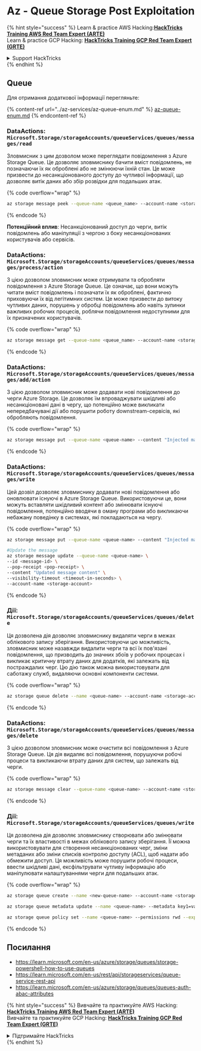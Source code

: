 # Az - Queue Storage Post Exploitation

{% hint style="success" %}
Learn & practice AWS Hacking:<img src="../../../.gitbook/assets/image (1) (1) (1) (1).png" alt="" data-size="line">[**HackTricks Training AWS Red Team Expert (ARTE)**](https://training.hacktricks.xyz/courses/arte)<img src="../../../.gitbook/assets/image (1) (1) (1) (1).png" alt="" data-size="line">\
Learn & practice GCP Hacking: <img src="../../../.gitbook/assets/image (2) (1).png" alt="" data-size="line">[**HackTricks Training GCP Red Team Expert (GRTE)**<img src="../../../.gitbook/assets/image (2) (1).png" alt="" data-size="line">](https://training.hacktricks.xyz/courses/grte)

<details>

<summary>Support HackTricks</summary>

* Check the [**subscription plans**](https://github.com/sponsors/carlospolop)!
* **Join the** 💬 [**Discord group**](https://discord.gg/hRep4RUj7f) or the [**telegram group**](https://t.me/peass) or **follow** us on **Twitter** 🐦 [**@hacktricks\_live**](https://twitter.com/hacktricks_live)**.**
* **Share hacking tricks by submitting PRs to the** [**HackTricks**](https://github.com/carlospolop/hacktricks) and [**HackTricks Cloud**](https://github.com/carlospolop/hacktricks-cloud) github repos.

</details>
{% endhint %}

## Queue

Для отримання додаткової інформації перегляньте:

{% content-ref url="../az-services/az-queue-enum.md" %}
[az-queue-enum.md](../az-services/az-queue-enum.md)
{% endcontent-ref %}

### DataActions: `Microsoft.Storage/storageAccounts/queueServices/queues/messages/read`

Зловмисник з цим дозволом може переглядати повідомлення з Azure Storage Queue. Це дозволяє зловмиснику бачити вміст повідомлень, не позначаючи їх як оброблені або не змінюючи їхній стан. Це може призвести до несанкціонованого доступу до чутливої інформації, що дозволяє витік даних або збір розвідки для подальших атак.

{% code overflow="wrap" %}
```bash
az storage message peek --queue-name <queue_name> --account-name <storage_account>
```
{% endcode %}

**Потенційний вплив**: Несанкціонований доступ до черги, витік повідомлень або маніпуляції з чергою з боку несанкціонованих користувачів або сервісів.

### DataActions: `Microsoft.Storage/storageAccounts/queueServices/queues/messages/process/action`

З цією дозволом зловмисник може отримувати та обробляти повідомлення з Azure Storage Queue. Це означає, що вони можуть читати вміст повідомлень і позначати їх як оброблені, фактично приховуючи їх від легітимних систем. Це може призвести до витоку чутливих даних, порушень у обробці повідомлень або навіть зупинки важливих робочих процесів, роблячи повідомлення недоступними для їх призначених користувачів.

{% code overflow="wrap" %}
```bash
az storage message get --queue-name <queue_name> --account-name <storage_account>
```
{% endcode %}

### DataActions: `Microsoft.Storage/storageAccounts/queueServices/queues/messages/add/action`

З цією дозволом зловмисник може додавати нові повідомлення до черги Azure Storage. Це дозволяє їм впроваджувати шкідливі або несанкціоновані дані в чергу, що потенційно може викликати непередбачувані дії або порушити роботу downstream-сервісів, які обробляють повідомлення.

{% code overflow="wrap" %}
```bash
az storage message put --queue-name <queue-name> --content "Injected malicious message" --account-name <storage-account>
```
{% endcode %}

### DataActions: `Microsoft.Storage/storageAccounts/queueServices/queues/messages/write`

Цей дозвіл дозволяє зловмиснику додавати нові повідомлення або оновлювати існуючі в Azure Storage Queue. Використовуючи це, вони можуть вставляти шкідливий контент або змінювати існуючі повідомлення, потенційно вводячи в оману програми або викликаючи небажану поведінку в системах, які покладаються на чергу.

{% code overflow="wrap" %}
```bash
az storage message put --queue-name <queue-name> --content "Injected malicious message" --account-name <storage-account>

#Update the message
az storage message update --queue-name <queue-name> \
--id <message-id> \
--pop-receipt <pop-receipt> \
--content "Updated message content" \
--visibility-timeout <timeout-in-seconds> \
--account-name <storage-account>
```
{% endcode %}

### Дії: `Microsoft.Storage/storageAccounts/queueServices/queues/delete`

Ця дозволена дія дозволяє зловмиснику видаляти черги в межах облікового запису зберігання. Використовуючи цю можливість, зловмисник може назавжди видалити черги та всі їх пов'язані повідомлення, що призводить до значних збоїв у робочих процесах і викликає критичну втрату даних для додатків, які залежать від постраждалих черг. Цю дію також можна використовувати для саботажу служб, видаляючи основні компоненти системи.

{% code overflow="wrap" %}
```bash
az storage queue delete --name <queue-name> --account-name <storage-account>
```
{% endcode %}

### DataActions: `Microsoft.Storage/storageAccounts/queueServices/queues/messages/delete`

З цією дозволом зловмисник може очистити всі повідомлення з Azure Storage Queue. Ця дія видаляє всі повідомлення, порушуючи робочі процеси та викликаючи втрату даних для систем, що залежать від черги.

{% code overflow="wrap" %}
```bash
az storage message clear --queue-name <queue-name> --account-name <storage-account>
```
{% endcode %}

### Дії: `Microsoft.Storage/storageAccounts/queueServices/queues/write`

Ця дозволена дія дозволяє зловмиснику створювати або змінювати черги та їх властивості в межах облікового запису зберігання. Її можна використовувати для створення несанкціонованих черг, зміни метаданих або зміни списків контролю доступу (ACL), щоб надати або обмежити доступ. Ця можливість може порушити робочі процеси, ввести шкідливі дані, ексфільтрувати чутливу інформацію або маніпулювати налаштуваннями черги для подальших атак.

{% code overflow="wrap" %}
```bash
az storage queue create --name <new-queue-name> --account-name <storage-account>

az storage queue metadata update --name <queue-name> --metadata key1=value1 key2=value2 --account-name <storage-account>

az storage queue policy set --name <queue-name> --permissions rwd --expiry 2024-12-31T23:59:59Z --account-name <storage-account>
```
{% endcode %}

## Посилання

* https://learn.microsoft.com/en-us/azure/storage/queues/storage-powershell-how-to-use-queues
* https://learn.microsoft.com/en-us/rest/api/storageservices/queue-service-rest-api
* https://learn.microsoft.com/en-us/azure/storage/queues/queues-auth-abac-attributes

{% hint style="success" %}
Вивчайте та практикуйте AWS Hacking:<img src="../../../.gitbook/assets/image (1) (1) (1) (1).png" alt="" data-size="line">[**HackTricks Training AWS Red Team Expert (ARTE)**](https://training.hacktricks.xyz/courses/arte)<img src="../../../.gitbook/assets/image (1) (1) (1) (1).png" alt="" data-size="line">\
Вивчайте та практикуйте GCP Hacking: <img src="../../../.gitbook/assets/image (2) (1).png" alt="" data-size="line">[**HackTricks Training GCP Red Team Expert (GRTE)**<img src="../../../.gitbook/assets/image (2) (1).png" alt="" data-size="line">](https://training.hacktricks.xyz/courses/grte)

<details>

<summary>Підтримайте HackTricks</summary>

* Перевірте [**плани підписки**](https://github.com/sponsors/carlospolop)!
* **Приєднуйтесь до** 💬 [**групи Discord**](https://discord.gg/hRep4RUj7f) або [**групи Telegram**](https://t.me/peass) або **слідкуйте** за нами в **Twitter** 🐦 [**@hacktricks\_live**](https://twitter.com/hacktricks_live)**.**
* **Діліться хакерськими трюками, надсилаючи PR до** [**HackTricks**](https://github.com/carlospolop/hacktricks) та [**HackTricks Cloud**](https://github.com/carlospolop/hacktricks-cloud) репозиторіїв на github.

</details>
{% endhint %}
